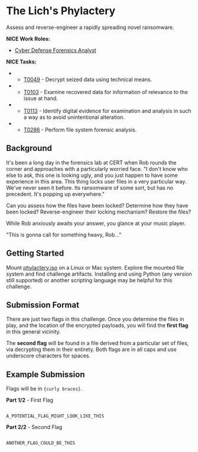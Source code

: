 # The Lich's Phylactery

Assess and reverse-engineer a rapidly spreading novel ransomware.

**NICE Work Roles:**
- [Cyber Defense Forensics Analyst](https://niccs.cisa.gov/workforce-development/nice-framework/workroles?name=Cyber+Defense+Forensics+Analyst&id=All)

**NICE Tasks:**
- - [T0049](https://niccs.cisa.gov/workforce-development/nice-framework/tasks?id=T0049&description=All) - Decrypt seized data using technical means.
- - [T0103](https://niccs.cisa.gov/workforce-development/nice-framework/tasks?id=T0103&description=All) - Examine recovered data for information of relevance to the issue at hand.
- - [T0113](https://niccs.cisa.gov/workforce-development/nice-framework/tasks?id=T0113&description=All) - Identify digital evidence for examination and analysis in such a way as to avoid unintentional alteration.
- - [T0286](https://niccs.cisa.gov/workforce-development/nice-framework/tasks?id=T0286&description=All) - Perform file system forensic analysis.



## Background

It's been a long day in the forensics lab at CERT when Rob rounds the corner and approaches with a particularly worried face. "I don't know who else to ask, this one is looking ugly, and you just happen to have some experience in this area. This thing locks user files in a very particular way. We've never seen it before. Its ransomware of some sort, but has no precedent. It's popping up everywhere."


Can you assess how the files have been locked? Determine how they have been locked? Reverse-engineer their locking mechanism? Restore the files?


While Rob anxiously awaits your answer, you glance at your music player.


"This is gonna call for something heavy, Rob..."


## Getting Started

Mount [phylactery.iso](./phylactery.iso) on a Linux or Mac system. Explore the mounted file system and find challenge artifacts. Installing and using Python (any version still supported) or another scripting language may be helpful for this challenge.


## Submission Format

There are just two flags in this challenge. Once you determine the files in play, and the location of the encrypted payloads, you will find the **first flag** in this general vicinity.


The **second flag** will be found in a file derived from a particular set of files, via decrypting them in their entirety. Both flags are in all caps and use underscore characters for spaces.


## Example Submission


Flags will be in `{curly braces}`.


**Part 1/2** - First Flag

```

A_POTENTIAL_FLAG_MIGHT_LOOK_LIKE_THIS

```


**Part 2/2** - Second Flag

```

ANOTHER_FLAG_COULD_BE_THIS

```
